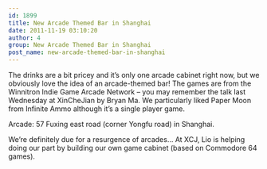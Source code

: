 ```yaml
---
id: 1899
title: New Arcade Themed Bar in Shanghai
date: 2011-11-19 03:10:20
author: 4
group: New Arcade Themed Bar in Shanghai
post_name: new-arcade-themed-bar-in-shanghai
---
```


The drinks are a bit pricey and it’s only one arcade cabinet right now, but we obviously love the idea of an arcade-themed bar! The games are from the Winnitron Indie Game Arcade Network – you may remember the talk last Wednesday at XinCheJian by Bryan Ma. We particularly liked Paper Moon from Infinite Ammo although it’s a single player game.

Arcade: 57 Fuxing east road (corner Yongfu road) in Shanghai.

We’re definitely due for a resurgence of arcades… At XCJ, Lio is helping doing our part by building our own game cabinet (based on Commodore 64 games).